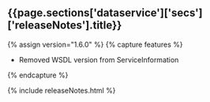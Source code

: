 <h2 id="{{page.sections['dataservice']['secs']['releaseNotes'].anchor}}">{{page.sections['dataservice']['secs']['releaseNotes'].title}}</h2>

<p></p>

{% assign version="1.6.0" %}
{% capture features %}
    <ul>
        <li>Removed WSDL version from ServiceInformation</li>
    </ul>
{% endcapture %}

{% include releaseNotes.html %}
